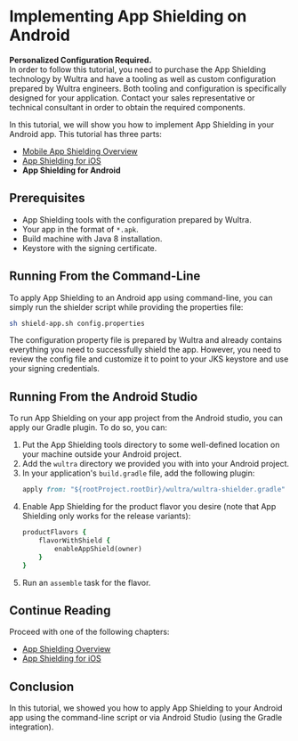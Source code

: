 # Implementing App Shielding on Android

<!-- AUTHOR joshis_tweets 2020-06-22T00:00:00Z -->
<!-- SIDEBAR _Sidebar_Android.md sticky -->
<!-- TEMPLATE tutorial -->

<!-- begin box warning -->
**Personalized Configuration Required.**<br/>
In order to follow this tutorial, you need to purchase the App Shielding technology by Wultra and have a tooling as well as custom configuration prepared by Wultra engineers. Both tooling and configuration is specifically designed for your application. Contact your sales representative or technical consultant in order to obtain the required components.
<!-- end -->

In this tutorial, we will show you how to implement App Shielding in your Android app. This tutorial has three parts:

- [Mobile App Shielding Overview](./Readme.md)
- [App Shielding for iOS](./iOS-Tutorial.md)
- **App Shielding for Android**

## Prerequisites

- App Shielding tools with the configuration prepared by Wultra.
- Your app in the format of `*.apk`.
- Build machine with Java 8 installation.
- Keystore with the signing certificate.

## Running From the Command-Line

To apply App Shielding to an Android app using command-line, you can simply run the shielder script while providing the properties file:

```sh
sh shield-app.sh config.properties
```

The configuration property file is prepared by Wultra and already contains everything you need to successfully shield the app. However, you need to review the config file and customize it to point to your JKS keystore and use your signing credentials.

## Running From the Android Studio

To run App Shielding on your app project from the Android studio, you can apply our Gradle plugin. To do so, you can:

1. Put the App Shielding tools directory to some well-defined location on your machine outside your Android project.
2. Add the `wultra` directory we provided you with into your Android project.
3. In your application's `build.gradle` file, add the following plugin:
    ```rb
    apply from: "${rootProject.rootDir}/wultra/wultra-shielder.gradle"
    ```
4. Enable App Shielding for the product flavor you desire (note that App Shielding only works for the release variants):
    ```rb
    productFlavors {
        flavorWithShield {
            enableAppShield(owner)
        }
    }
    ```
5. Run an `assemble` task for the flavor.

## Continue Reading

Proceed with one of the following chapters:

- [App Shielding Overview](./Readme.md)
- [App Shielding for iOS](./iOS-Tutorial.md)

## Conclusion

In this tutorial, we showed you how to apply App Shielding to your Android app using the command-line script or via Android Studio (using the Gradle integration).
